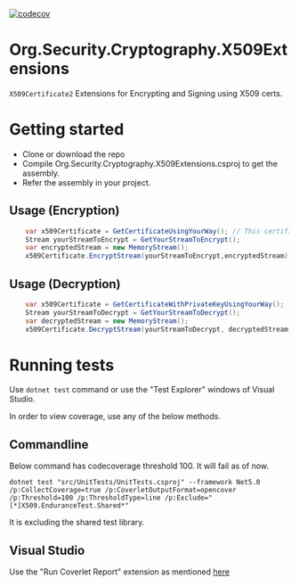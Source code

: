 [![codecov](https://codecov.io/gh/dotnet-demos/Org.Security.Cryptography.X509Extensions/branch/master/graph/badge.svg?token=AS2FV3ACUI)](https://codecov.io/gh/dotnet-demos/Org.Security.Cryptography.X509Extensions)

# Org.Security.Cryptography.X509Extensions
`X509Certificate2` Extensions for Encrypting and Signing using X509 certs.

# Getting started

- Clone or download the repo
- Compile Org.Security.Cryptography.X509Extensions.csproj to get the assembly.
- Refer the assembly in your project.

## Usage (Encryption)

 ```C#
     var x509Certificate = GetCertificateUsingYourWay(); // This certificate doesn't need to have private key.
     Stream yourStreamToEncrypt = GetYourStreamToEncrypt();
     var encryptedStream = new MemoryStream();
     x509Certificate.EncryptStream(yourStreamToEncrypt,encryptedStream);  
 ```
    
## Usage (Decryption)
 
 ```C#
     var x509Certificate = GetCertificateWithPrivateKeyUsingYourWay();
     Stream yourStreamToDecrypt = GetYourStreamToDecrypt();
     var decryptedStream = new MemoryStream();
     x509Certificate.DecryptStream(yourStreamToDecrypt, decryptedStream);  
 ```

# Running tests

Use `dotnet test` command or use the "Test Explorer" windows of Visual Studio.

In order to view coverage, use any of the below methods.

## Commandline

Below command has codecoverage threshold 100. It will fail as of now.

`dotnet test "src/UnitTests/UnitTests.csproj" --framework Net5.0 /p:CollectCoverage=true /p:CoverletOutputFormat=opencover /p:Threshold=100 /p:ThresholdType=line /p:Exclude="[*]X509.EnduranceTest.Shared*"`

It is excluding the shared test library.

## Visual Studio

Use the "Run Coverlet Report" extension as mentioned [here](https://www.code4it.dev/blog/code-coverage-vs-2019-coverlet)